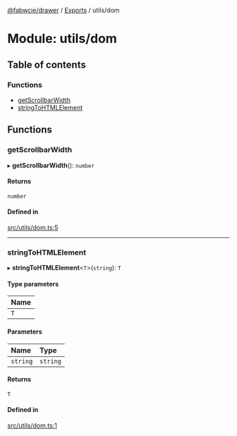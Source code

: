 [@fabwcie/drawer](../README.md) / [Exports](../modules.md) / utils/dom

# Module: utils/dom

## Table of contents

### Functions

- [getScrollbarWidth](utils_dom.md#getscrollbarwidth)
- [stringToHTMLElement](utils_dom.md#stringtohtmlelement)

## Functions

### getScrollbarWidth

▸ **getScrollbarWidth**(): `number`

#### Returns

`number`

#### Defined in

[src/utils/dom.ts:5](https://github.com/fabwcie/drawer/blob/e245821/src/utils/dom.ts#L5)

___

### stringToHTMLElement

▸ **stringToHTMLElement**<`T`\>(`string`): `T`

#### Type parameters

| Name |
| :------ |
| `T` |

#### Parameters

| Name | Type |
| :------ | :------ |
| `string` | `string` |

#### Returns

`T`

#### Defined in

[src/utils/dom.ts:1](https://github.com/fabwcie/drawer/blob/e245821/src/utils/dom.ts#L1)
